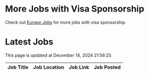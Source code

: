 # More Jobs with Visa Sponsorship

Check out [Europe Jobs](https://github.com/sureshparimi/europejobs#latest-jobs) for more jobs with visa sponsorship.

# Latest Jobs

This page is updated at December 14, 2024 21:56:25

| Job Title | Job Location | Job Link | Job Posted |
| --- | --- | --- | --- |
